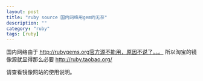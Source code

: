 ```yaml
---
layout: post
title: "ruby source 国内网络用gem的无奈"
description: ""
category: "ruby"
tags: [ruby]
---
```

国内网络由于 http://rubygems.org官方源不能用，原因不说了。。。
所以淘宝的镜像源就显得那么必要 http://ruby.taobao.org/

请查看镜像网站的使用说明。